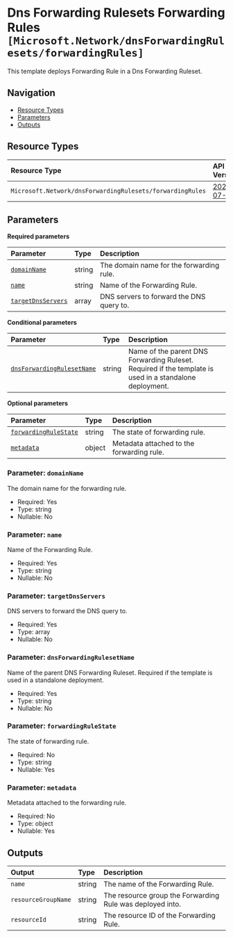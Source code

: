 # Dns Forwarding Rulesets Forwarding Rules `[Microsoft.Network/dnsForwardingRulesets/forwardingRules]`

This template deploys Forwarding Rule in a Dns Forwarding Ruleset.

## Navigation

- [Resource Types](#Resource-Types)
- [Parameters](#Parameters)
- [Outputs](#Outputs)

## Resource Types

| Resource Type | API Version |
| :-- | :-- |
| `Microsoft.Network/dnsForwardingRulesets/forwardingRules` | [2022-07-01](https://learn.microsoft.com/en-us/azure/templates/Microsoft.Network/2022-07-01/dnsForwardingRulesets/forwardingRules) |

## Parameters

**Required parameters**

| Parameter | Type | Description |
| :-- | :-- | :-- |
| [`domainName`](#parameter-domainname) | string | The domain name for the forwarding rule. |
| [`name`](#parameter-name) | string | Name of the Forwarding Rule. |
| [`targetDnsServers`](#parameter-targetdnsservers) | array | DNS servers to forward the DNS query to. |

**Conditional parameters**

| Parameter | Type | Description |
| :-- | :-- | :-- |
| [`dnsForwardingRulesetName`](#parameter-dnsforwardingrulesetname) | string | Name of the parent DNS Forwarding Ruleset. Required if the template is used in a standalone deployment. |

**Optional parameters**

| Parameter | Type | Description |
| :-- | :-- | :-- |
| [`forwardingRuleState`](#parameter-forwardingrulestate) | string | The state of forwarding rule. |
| [`metadata`](#parameter-metadata) | object | Metadata attached to the forwarding rule. |

### Parameter: `domainName`

The domain name for the forwarding rule.

- Required: Yes
- Type: string
- Nullable: No

### Parameter: `name`

Name of the Forwarding Rule.

- Required: Yes
- Type: string
- Nullable: No

### Parameter: `targetDnsServers`

DNS servers to forward the DNS query to.

- Required: Yes
- Type: array
- Nullable: No

### Parameter: `dnsForwardingRulesetName`

Name of the parent DNS Forwarding Ruleset. Required if the template is used in a standalone deployment.

- Required: Yes
- Type: string
- Nullable: No

### Parameter: `forwardingRuleState`

The state of forwarding rule.

- Required: No
- Type: string
- Nullable: Yes

### Parameter: `metadata`

Metadata attached to the forwarding rule.

- Required: No
- Type: object
- Nullable: Yes

## Outputs

| Output | Type | Description |
| :-- | :-- | :-- |
| `name` | string | The name of the Forwarding Rule. |
| `resourceGroupName` | string | The resource group the Forwarding Rule was deployed into. |
| `resourceId` | string | The resource ID of the Forwarding Rule. |
